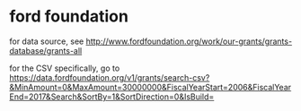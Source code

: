 # ford foundation

for data source, see http://www.fordfoundation.org/work/our-grants/grants-database/grants-all

for the CSV specifically, go to
<https://data.fordfoundation.org/v1/grants/search-csv?&MinAmount=0&MaxAmount=30000000&FiscalYearStart=2006&FiscalYearEnd=2017&Search&SortBy=1&SortDirection=0&IsBuild=>
